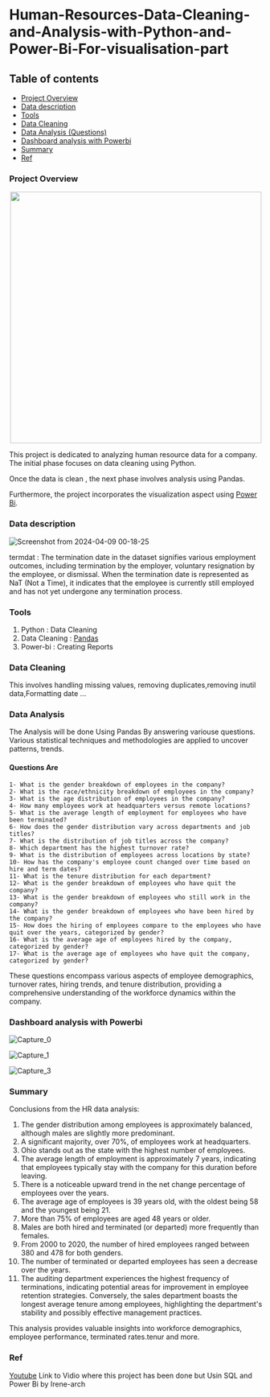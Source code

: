 # Human-Resources-Data-Cleaning-and-Analysis-with-Python-and-Power-Bi-For-visualisation-part

## Table of contents
- [Project Overview](#project-overview)
- [Data description](#data-description)
- [Tools](#tools)
- [Data Cleaning](#Data-cleaning)
- [Data Analysis (Questions)](#data-analysis)
- [Dashboard analysis with Powerbi](#dashboard-analysis-with-powerbi)
- [Summary](#summary)
- [Ref](#ref)

### Project Overview

<p align="center">
<img src="https://github.com/smdhen/Human-Resources-Data-Cleaning-and-Analysis-with-Python-and-Power-Bi-For-visualisation-part/assets/96498289/973c54bb-8647-41c7-88da-c43eaea1e17b" width="500"/> 
</p>

This project is dedicated to analyzing human resource data for a company. The initial phase focuses on data cleaning using Python.

Once the data is clean , the next phase involves  analysis using Pandas.

Furthermore, the project incorporates the visualization aspect using [Power Bi](https://learn.microsoft.com/fr-fr/power-bi/). 

### Data description
![Screenshot from 2024-04-09 00-18-25](https://github.com/smdhen/Human-Resources-Data-Cleaning-and-Analysis-with-Python-and-Power-Bi-For-visualisation-part/assets/96498289/dfa23e01-3269-47f5-b065-a2fbb9b32a67)

termdat :  The termination date in the dataset signifies various employment outcomes, including termination by the employer, voluntary resignation by the employee, or dismissal. When the termination date is represented as NaT (Not a Time), it indicates that the employee is currently still employed and has not yet undergone any termination process.

### Tools

1. Python : Data Cleaning 
2. Data Cleaning : [Pandas](https://pandas.pydata.org/docs/user_guide/10min.html#grouping)
3. Power-bi : Creating Reports

### Data Cleaning

This involves handling missing values, removing duplicates,removing inutil data,Formatting date ...

### Data Analysis

The Analysis will be done Using Pandas By answering variouse questions. Various statistical techniques and methodologies are applied to uncover patterns, trends.

#### Questions Are 

    1- What is the gender breakdown of employees in the company?
    2- What is the race/ethnicity breakdown of employees in the company?
    3- What is the age distribution of employees in the company?
    4- How many employees work at headquarters versus remote locations?
    5- What is the average length of employment for employees who have been terminated?
    6- How does the gender distribution vary across departments and job titles?
    7- What is the distribution of job titles across the company?
    8- Which department has the highest turnover rate?
    9- What is the distribution of employees across locations by state?
    10- How has the company's employee count changed over time based on hire and term dates?
    11- What is the tenure distribution for each department?
    12- What is the gender breakdown of employees who have quit the company?
    13- What is the gender breakdown of employees who still work in the company?
    14- What is the gender breakdown of employees who have been hired by the company?
    15- How does the hiring of employees compare to the employees who have quit over the years, categorized by gender?
    16- What is the average age of employees hired by the company, categorized by gender?
    17- What is the average age of employees who have quit the company, categorized by gender?

These questions encompass various aspects of employee demographics, turnover rates, hiring trends, and tenure distribution, providing a comprehensive understanding of the workforce dynamics within the company.

### Dashboard analysis with Powerbi

![Capture_0](https://github.com/smdhen/Human-Resources-Data-Cleaning-and-Analysis-with-Python-and-Power-Bi-For-visualisation-part/assets/96498289/4a6fd52d-9156-4748-a4f7-88b9172a6035)

![Capture_1](https://github.com/smdhen/Human-Resources-Data-Cleaning-and-Analysis-with-Python-and-Power-Bi-For-visualisation-part/assets/96498289/75e6d373-fec6-4209-a3b9-2b57432676f5)

![Capture_3](https://github.com/smdhen/Human-Resources-Data-Cleaning-and-Analysis-with-Python-and-Power-Bi-For-visualisation-part/assets/96498289/b7487efa-88d6-4998-b334-cba1093f9ae4)

### Summary

Conclusions from the HR data analysis:

1. The gender distribution among employees is approximately balanced, although males are slightly more predominant.
2. A significant majority, over 70%, of employees work at headquarters.
3. Ohio stands out as the state with the highest number of employees.
4. The average length of employment is approximately 7 years, indicating that employees typically stay with the company for this duration before leaving.
5. There is a noticeable upward trend in the net change percentage of employees over the years.
6. The average age of employees is 39 years old, with the oldest being 58 and the youngest being 21.
7. More than 75% of employees are aged 48 years or older.
8. Males are both hired and terminated (or departed) more frequently than females.
9. From 2000 to 2020, the number of hired employees ranged between 380 and 478 for both genders.
10. The number of terminated or departed employees has seen a decrease over the years.
11. The auditing department experiences the highest frequency of terminations, indicating potential areas for improvement in employee retention strategies. Conversely, the sales department boasts the longest average tenure among employees, highlighting the department's stability and possibly effective management practices.

This analysis provides valuable insights into workforce demographics, employee performance, terminated rates.tenur and more.
### Ref
[Youtube](https://www.youtube.com/watch?v=PzyZI9uLXvY&t=1040s) Link to Vidio where this project has been done but Usin SQL and Power Bi by Irene-arch 

<!---
Github](https://github.com/Irene-arch/HR-Dashboard-MySQL-PowerBI) Repository by  Irene-arch
-->


